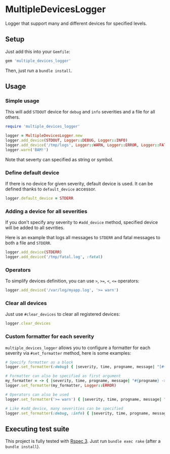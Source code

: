 # MultipleDevicesLogger

Logger that support many and different devices for specified levels.

## Setup

Just add this into your `Gemfile`:

```ruby
gem 'multiple_devices_logger'
```

Then, just run a `bundle install`.

## Usage

### Simple usage

This will add `STDOUT` device for `debug` and `info` severities and a file
for all others.

```ruby
require 'multiple_devices_logger'

logger = MultipleDevicesLogger.new
logger.add_device(STDOUT, Logger::DEBUG, Logger::INFO)
logger.add_device('/tmp/logs', Logger::WARN, Logger::ERROR, Logger::FATAL)
logger.warn('BAM!')
```

Note that severty can specified as string or symbol.

### Define default device

If there is no device for given severity, default device is used. It can be
defined thanks to `default_device` accessor.

```ruby
logger.default_device = STDERR
```

### Adding a device for all severities

If you don't specify any severity to `#add_device` method, specified device
will be added to all sevrities.

Here is an example that logs all messages to `STDERR` and fatal messages to
both a file and `STDERR`.

```ruby
logger.add_device(STDERR)
logger.add_device('/tmp/fatal.log', :fatal)
```

### Operators

To simplify devices definition, you can use `>`, `>=`, `<`, `<=` operators:

```ruby
logger.add_device('/var/log/myapp.log', '>= warn')
```

### Clear all devices

Just use `#clear_devices` to clear all registered devices:

```ruby
logger.clear_devices
```

### Custom formatter for each severity

`multiple_devices_logger` allows you to configure a formatter for each
severity via `#set_formatter` method, here is some examples:

```ruby
# Specify formatter as a block
logger.set_formatter(:debug) { |severity, time, progname, message| "[#{severity}] #{message}" }

# Formatter can also be specified as first argument
my_formatter = -> { |severity, time, progname, message| "#{progname} -> #{message} @ #{time}" }
logger.set_formatter(my_formatter, Logger::ERROR)

# Operators can also be used
logger.set_formatter('>= warn') { |severity, time, progname, message| "[#{severity}] #{message}" }

# Like #add_device, many severities can be specified
logger.set_formatter(:debug, :info) { |severity, time, progname, message| "[#{severity}] #{message}" }
```

## Executing test suite

This project is fully tested with [Rspec 3](http://github.com/rspec/rspec).
Just run `bundle exec rake` (after a `bundle install`).
